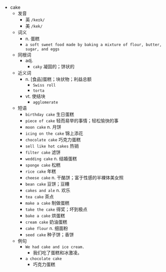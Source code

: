 - cake
  - 发音
    - 英 `/keɪk/`
    - 美 `/kek/`
  - 词义
    - n. 蛋糕
    - `a soft sweet food made by baking a mixture of flour, butter, sugar, and eggs`
  - 同根词
    - adj.
      - `caky` 凝固的；饼状的
  - 近义词
    - n. [食品]蛋糕；块状物；利益总额
      - `Swiss roll`
      - `torta`
    - vt. 使结块
      - `agglomerate`
  - 短语
    - `birthday cake` 生日蛋糕 
    - `piece of cake` 轻而易举的事情；轻松愉快的事 
    - `moon cake` n. 月饼 
    - `icing on the cake` 锦上添花 
    - `chocolate cake` 巧克力蛋糕 
    - `sell like hot cakes` 热销 
    - `filter cake` 滤饼 
    - `wedding cake` n. 结婚蛋糕 
    - `sponge cake` 松糕 
    - `rice cake` 年糕 
    - `cheese cake` n. 干酪饼；富于性感的半裸体美女照 
    - `bean cake` 豆饼；豆糟 
    - `cakes and ale` n. 欢乐 
    - `tea cake` 茶点 
    - `make a cake` 制做蛋糕 
    - `take the cake` 得奖；坏到极点 
    - `bake a cake` 烘蛋糕 
    - `cream cake` 奶油蛋糕 
    - `cake flour` n. 细面粉 
    - `seed cake` 种子饼；香饼 
  - 例句
    - `We had cake and ice cream.`
      - 我们吃了蛋糕和冰激凌。
    - `a chocolate cake`
      - 巧克力蛋糕

